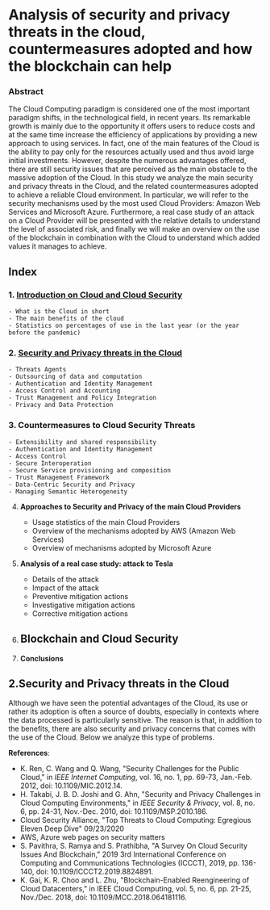 # Analysis of security and privacy threats in the cloud, countermeasures adopted and how the blockchain can help

### Abstract 
The Cloud Computing paradigm is considered one of the most important paradigm shifts, in the technological field, in recent years. Its remarkable growth is mainly due to the opportunity it offers users to reduce costs and at the same time increase the efficiency of applications by providing a new approach to using services. In fact, one of the main features of the Cloud is the ability to pay only for the resources actually used and thus avoid large initial investments. However, despite the numerous advantages offered, there are still security issues that are perceived as the main obstacle to the massive adoption of the Cloud. In this study we analyze the main security and privacy threats in the Cloud, and the related countermeasures adopted to achieve a reliable Cloud environment. In particular, we will refer to the security mechanisms used by the most used Cloud Providers: Amazon Web Services and Microsoft Azure. Furthermore, a real case study of an attack on a Cloud Provider will be presented with the relative details to understand the level of associated risk, and finally we will make an overview on the use of the blockchain in combination with the Cloud to understand which added values ​​it manages to achieve.

## Index
### 1. [Introduction on Cloud and Cloud Security](#chap1)

	- What is the Cloud in short
	- The main benefits of the cloud
	- Statistics on percentages of use in the last year (or the year before the pandemic)

### 2. [Security and Privacy threats in the Cloud](#chap2)

	- Threats Agents
	- Outsourcing of data and computation
	- Authentication and Identity Management
	- Access Control and Accounting
	- Trust Management and Policy Integration
	- Privacy and Data Protection
  
### 3. **Countermeasures to Cloud Security Threats**
    - Extensibility and shared responsibility
    - Authentication and Identity Management
    - Access Control
    - Secure Interoperation
    - Secure Service provisioning and composition
    - Trust Management Framework
    - Data-Centric Security and Privacy
    - Managing Semantic Heterogeneity

4. **Approaches to Security and Privacy of the main Cloud Providers**
   - Usage statistics of the main Cloud Providers
   - Overview of the mechanisms adopted by AWS (Amazon Web Services)
   - Overview of mechanisms adopted by Microsoft Azure
  
5. **Analysis of a real case study: attack to Tesla**
   - Details of the attack
   - Impact of the attack
   - Preventive mitigation actions
   - Investigative mitigation actions
   - Corrective mitigation actions

6. **Blockchain and Cloud Security**
   -

7. **Conclusions**

## 2.Security and Privacy threats in the Cloud <a name="chap2"></a>
Although we have seen the potential advantages of the Cloud, its use or rather its adoption is often a source of doubts, especially in contexts where the data processed is particularly sensitive. The reason is that, in addition to the benefits, there are also security and privacy concerns that comes with the use of the Cloud. Below we analyze this type of problems.




**References**:
- K. Ren, C. Wang and Q. Wang, "Security Challenges for the Public Cloud," in _IEEE Internet Computing_, vol. 16, no. 1, pp. 69-73, Jan.-Feb. 2012, doi: 10.1109/MIC.2012.14.
- H. Takabi, J. B. D. Joshi and G. Ahn, "Security and Privacy Challenges in Cloud Computing Environments," in _IEEE Security & Privacy_, vol. 8, no. 6, pp. 24-31, Nov.-Dec. 2010, doi: 10.1109/MSP.2010.186.
- Cloud Security Alliance, "Top Threats to Cloud Computing: Egregious Eleven Deep Dive" 09/23/2020
- AWS, Azure web pages on security matters
- S. Pavithra, S. Ramya and S. Prathibha, "A Survey On Cloud Security Issues And Blockchain," 2019 3rd International Conference on Computing and Communications Technologies (ICCCT), 2019, pp. 136-140, doi: 10.1109/ICCCT2.2019.8824891.
- K. Gai, K. R. Choo and L. Zhu, "Blockchain-Enabled Reengineering of Cloud Datacenters," in IEEE Cloud Computing, vol. 5, no. 6, pp. 21-25, Nov./Dec. 2018, doi: 10.1109/MCC.2018.064181116.



